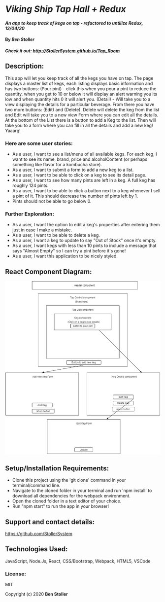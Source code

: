 # _Viking Ship Tap Hall + Redux_

#### _An app to keep track of kegs on tap - refactored to untilize Redux, 12/04/20_

#### By _**Ben Stoller**_

##### Check it out: http://StollerSystem.github.io/Tap_Room

## Description:

This app will let you keep track of all the kegs you have on tap. The page displays a master list of kegs, each listing displays basic information and has two buttons: 
(Pour pint) - click this when you pour a pint to reduce the quantity, when you get to 10 or below it will display an alert warning you its low and when quantity hits 0 it will alert you.
(Detail) - Will take you to a view displaying the details for a particular beverage. From there you have two more buttons: (Edit) and (Delete).
Delete will delete the keg from the list and Edit will take you to a new view Form where you can edit all the details. 
At the bottom of the List there is a button to add a Keg to the list. 
Then will take you to a form where you can fill in all the details and add a new keg! Yaaarg!

### Here are some user stories:

* As a user, I want to see a list/menu of all available kegs. For each keg, I want to see its name, brand, price and alcoholContent (or perhaps something like flavor for a kombucha store).
* As a user, I want to submit a form to add a new keg to a list.
* As a user, I want to be able to click on a keg to see its detail page.
* As a user, I want to see how many pints are left in a keg. A full keg has roughly 124 pints.
* As a user, I want to be able to click a button next to a keg whenever I sell a pint of it. This should decrease the number of pints left by 1.
* Pints should not be able to go below 0.

### Further Exploration:

* As a user, I want the option to edit a keg's properties after entering them just in case I make a mistake.
* As a user, I want to be able to delete a keg.
* As a user, I want a keg to update to say "Out of Stock" once it's empty.
* As a user, I want kegs with less than 10 pints to include a message that says "Almost Empty" so I can try a pint before it's gone!
* As a user, I want this application to be nicely styled.

## React Component Diagram:

![Alt text](./TapRoomDiagram.png?raw=true "Diagram")

## Setup/Installation Requirements:

* Clone this project using the 'git clone' command in your terminal/command line.
* Navigate to the cloned folder in your terminal and run 'npm install' to download all dependencies for the webpack environment.
* Open the cloned folder in a text editor of your choice.
* Run "npm start" to run the app in your browser! 


## Support and contact details:

https://github.com/StollerSystem

## Technologies Used:

JavaScript, Node.Js, React, CSS/Bootstrap, Webpack, HTML5, VSCode

### License:

MIT

Copyright (c) 2020 **Ben Stoller**

